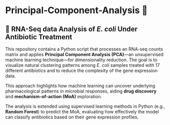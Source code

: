 # Principal-Component-Analysis 🧮  
## 🧬 RNA-Seq data Analysis of *E. coli* Under Antibiotic Treatment

This repository contains a Python script that processes an RNA-seq counts matrix and applies **Principal Component Analysis (PCA)**—an unsupervised machine learning technique—for dimensionality reduction. The goal is to visualize natural clustering patterns among *E. coli* samples treated with 17 different antibiotics and to reduce the complexity of the gene expression data.

This approach highlights how machine learning can uncover underlying pharmacological patterns in microbial responses, aiding **drug discovery** and **mechanism-of-action (MoA)** exploration.

The analysis is extended using supervised learning methods in Python (e.g., **Random Forest**) to predict the MoA, evaluating how effectively the model can classify antibiotics based on their gene expression profiles.

